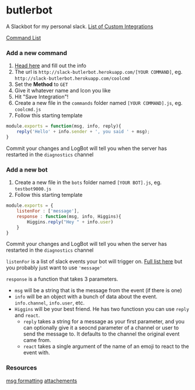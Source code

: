 # butlerbot
A Slackbot for my personal slack. [List of Custom Integrations](https://coolsville.slack.com/apps/manage/custom-integrations)







[Command List](https://coolsville.slack.com/apps/manage/A0F82E8CA-slash-commands)


### Add a new command

1. [Head here](https://coolsville.slack.com/apps/new/A0F82E8CA-slash-commands) and fill out the info
2. The url is `http://slack-butlerbot.herokuapp.com/[YOUR COMMAND]`, eg. `http://slack-butlerbot.herokuapp.com/coolcmd`
3. Set the **Method** to `GET`
4. Give it whatever name and Icon you like
4. Hit "Save Integration"!
3. Create a new file in the `commands` folder named `[YOUR COMMAND].js`, eg. `coolcmd.js`
4. Follow this starting template

```javascript
module.exports = function(msg, info, reply){
	reply('Hello' + info.sender + ', you said ' + msg);
}
```

Commit your changes and LogBot will tell you when the server has restarted in the `diagnostics` channel



### Add a new bot
1. Create a new file in the `bots` folder named `[YOUR BOT].js`, eg. `testbot9000.js`
1. Follow this starting template

```javascript
module.exports = {
	listenFor : ['message'],
	response : function(msg, info, Higgins){
		Higgins.reply("Hey " + info.user)
	}
}
```

Commit your changes and LogBot will tell you when the server has restarted in the `diagnostics` channel

`listenFor` is a list of slack events your bot will trigger on. [Full list here](https://api.slack.com/rtm) but you probably just want to use `'message'`

`response` is a function that takes 3 parameters.

* `msg` will be a string that is the message from the event (if there is one)
* `info` will be an object with a bunch of data about the event. `info.channel`, `info.user`, etc.
* `Higgins` will be your best friend. He has two functiosn you can use `reply` and `react`.
  * `reply` takes a string for a message as your first parameter, and you can optionally give it a seocnd parameter of a channel or user to send the message to. It defaults to the channel the original event came from.
  * `react` takes a single argument of the name of an emoji to react to the event with.





### Resources
[msg formatting](https://api.slack.com/docs/formatting)
[attachements](https://api.slack.com/docs/attachments)


